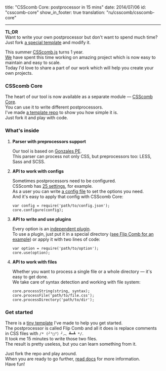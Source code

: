 title: "CSScomb Core: postprocessor in 15 mins"
date: 2014/07/06
id: "csscomb-core"
show_in_footer: true
translation: "ru/csscomb/csscomb-core"

---

<p class="note">
<strong>TL;DR</strong><br/>
Want to write your own postprocessor but don't want to spend much time?<br/>
Just fork <a href="https://github.com/csscomb/core-template" title="Flip Comb">
a special template</a> and modify it.
</p>

This summer <a href="https://github.com/csscomb/csscomb.js" tile="CSScomb
on GitHub">CSScomb.js</a> turns 1 year.<br/>
<a href="https://github.com/csscomb/csscomb.js/graphs/contributors"
title="CSScomb contributors">We</a> have spent this time working on amazing
project which is now easy to maintain and easy to scale.<br/>
Today I'd love to share a part of our work which will help you create your own
projects.

### CSScomb Core

The heart of our tool is now available as a separate module — <a href="https://github.com/csscomb/core" title="CSScomb Core on GitHub">CSScomb Core</a>.<br/>
You can use it to write different postprocessors.<br/>
I've made <a href="https://github.com/csscomb/core-template" title="Flip Comb on
GitHub">a template repo</a> to show you how simple it is.<br/>
Just fork it and play with code.

### What's inside

<ol>
<li>
<p><b>Parser with preprocessors support</b></p>
<p>
Our tool is based on <a href="https://github.com/tonyganch/gonzales-pe"
title="Gonzales PE">Gonzales PE</a>.<br/>
This parser can process not only CSS, but preprocessors too: LESS, Sass and
SCSS.
</p></li>

<li>
<p><b>API to work with configs</b></p>
<p>
Sometimes postprocessors need to be configured.<br/>
CSScomb has <a href="https://github.com/csscomb/csscomb.js/tree/dev/lib/options">25 settings</a>, for example.<br/>
As a user you can write
<a href="https://github.com/csscomb/csscomb.js/blob/dev/config/csscomb.json">
a config file</a> to set the options you need.<br/>
And it's easy to apply that config with CSScomb Core:<br/>
<pre><code>var config = require('path/to/config.json');
core.configure(config);</code></pre>
</p></li>

<li>
<p><b>API to write and use plugins</b></p>
<p>
Every option is an
<a href="https://github.com/csscomb/core#writing-a-plugin" title="Writing a plugin">independent plugin</a>.<br/>
To use a plugin, just put it in a special directory
(<a href = "https://github.com/csscomb/core-template/blob/master/lib/flip-comb.js#L9">see Flip Comb for an example</a>)
or apply it with two lines of code:
<pre><code>var option = require('path/to/option');
core.use(option);</code></pre>
</p>
</li>

<li>
<p><b>API to work with files</b></p>
<p>
Whether you want to process a single file or a whole directory — it's easy to
get done.<br/>
We take care of syntax detection and working with file system:
<pre><code>core.processString(string, syntax);
core.processFile('path/to/file.css');
core.processDirectory('path/to/dir');</code></pre>
</p></li></ol>

### Get started

There is a <a href="https://github.com/csscomb/core-template">tiny template</a>
I've made to help you get started.<br/>
The postprocessor is called Flip Comb and all it does is replace comments in CSS
files with <code>/* (╯°□°）╯︵ ┻━┻ */</code>.<br/>
It took me 15 minutes to write those two files.<br/>
The result is pretty useless, but you can learn something from it.

Just fork the repo and play around.<br/>
When you are ready to go further,
<a href="https://github.com/csscomb/core">read docs</a> for more
information.<br/>
Have fun!
